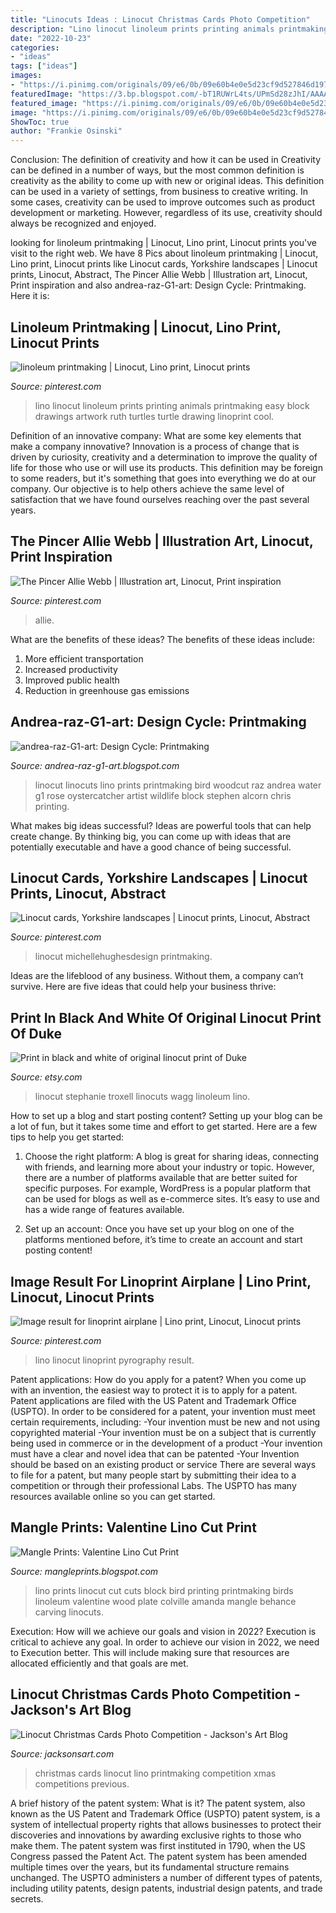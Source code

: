 ```yaml
---
title: "Linocuts Ideas : Linocut Christmas Cards Photo Competition"
description: "Lino linocut linoleum prints printing animals printmaking easy block drawings artwork ruth turtles turtle drawing linoprint cool"
date: "2022-10-23"
categories:
- "ideas"
tags: ["ideas"]
images:
- "https://i.pinimg.com/originals/09/e6/0b/09e60b4e0e5d23cf9d527846d197f0f2.jpg"
featuredImage: "https://3.bp.blogspot.com/-bT1RUWrL4ts/UPmSd28zJhI/AAAAAAAAC1o/ASUK04ySIXI/s1600/valentinelino.jpg"
featured_image: "https://i.pinimg.com/originals/09/e6/0b/09e60b4e0e5d23cf9d527846d197f0f2.jpg"
image: "https://i.pinimg.com/originals/09/e6/0b/09e60b4e0e5d23cf9d527846d197f0f2.jpg"
ShowToc: true
author: "Frankie Osinski"
---
```



Conclusion: The definition of creativity and how it can be used in
Creativity can be defined in a number of ways, but the most common definition is creativity as the ability to come up with new or original ideas. This definition can be used in a variety of settings, from business to creative writing. In some cases, creativity can be used to improve outcomes such as product development or marketing. However, regardless of its use, creativity should always be recognized and enjoyed.

	

		
looking for linoleum printmaking | Linocut, Lino print, Linocut prints you've visit to the right web. We have 8 Pics about linoleum printmaking | Linocut, Lino print, Linocut prints like Linocut cards, Yorkshire landscapes | Linocut prints, Linocut, Abstract, The Pincer Allie Webb | Illustration art, Linocut, Print inspiration and also andrea-raz-G1-art: Design Cycle: Printmaking. Here it is:
		
    
## Linoleum Printmaking | Linocut, Lino Print, Linocut Prints

<img loading=lazy src="https://i.pinimg.com/originals/a3/b4/f0/a3b4f0d6cab527a3ede9e09c83cf6af4.jpg" onerror="this.onerror=null;this.src='https://tse3.mm.bing.net/th?id=OIP.9STpEgKrLoRh9bTt2am-awAAAA&amp;pid=15.1';" alt="linoleum printmaking | Linocut, Lino print, Linocut prints">

_Source: pinterest.com_

>lino linocut linoleum prints printing animals printmaking easy block drawings artwork ruth turtles turtle drawing linoprint cool. 

	

Definition of an innovative company: What are some key elements that make a company innovative?
Innovation is a process of change that is driven by curiosity, creativity and a determination to improve the quality of life for those who use or will use its products. This definition may be foreign to some readers, but it's something that goes into everything we do at our company. Our objective is to help others achieve the same level of satisfaction that we have found ourselves reaching over the past several years.

    
## The Pincer Allie Webb | Illustration Art, Linocut, Print Inspiration

<img loading=lazy src="https://i.pinimg.com/736x/b4/9a/41/b49a410108bcd3979eb4b9a60ad083ce.jpg" onerror="this.onerror=null;this.src='https://tse2.mm.bing.net/th?id=OIP.E3Xm2mi6ONrUGD18QYwxlgHaJh&amp;pid=15.1';" alt="The Pincer Allie Webb | Illustration art, Linocut, Print inspiration">

_Source: pinterest.com_

>allie. 

	

What are the benefits of these ideas?
The benefits of these ideas include: 
1. More efficient transportation 
2. Increased productivity 
3. Improved public health 
4. Reduction in greenhouse gas emissions 

    
## Andrea-raz-G1-art: Design Cycle: Printmaking

<img loading=lazy src="http://3.bp.blogspot.com/-vSVDhSPuESA/UI6SwE6O41I/AAAAAAAAAIg/Pq-UJLt39JE/s320/oystercatcherPopup.jpeg" onerror="this.onerror=null;this.src='https://tse2.mm.bing.net/th?id=OIP.GkqM4OGRsS0RWnOFd2oRKQAAAA&amp;pid=15.1';" alt="andrea-raz-G1-art: Design Cycle: Printmaking">

_Source: andrea-raz-g1-art.blogspot.com_

>linocut linocuts lino prints printmaking bird woodcut raz andrea water g1 rose oystercatcher artist wildlife block stephen alcorn chris printing. 

	

What makes big ideas successful?
Ideas are powerful tools that can help create change. By thinking big, you can come up with ideas that are potentially executable and have a good chance of being successful.

    
## Linocut Cards, Yorkshire Landscapes | Linocut Prints, Linocut, Abstract

<img loading=lazy src="https://i.pinimg.com/originals/09/e6/0b/09e60b4e0e5d23cf9d527846d197f0f2.jpg" onerror="this.onerror=null;this.src='https://tse3.mm.bing.net/th?id=OIP.GWyymxjUmr2R2GXxGfG9FQHaHa&amp;pid=15.1';" alt="Linocut cards, Yorkshire landscapes | Linocut prints, Linocut, Abstract">

_Source: pinterest.com_

>linocut michellehughesdesign printmaking. 

	

Ideas are the lifeblood of any business. Without them, a company can’t survive. Here are five ideas that could help your business thrive:

    
## Print In Black And White Of Original Linocut Print Of Duke

<img loading=lazy src="https://img0.etsystatic.com/000/1/6365811/il_570xN.249246830.jpg" onerror="this.onerror=null;this.src='https://tse1.mm.bing.net/th?id=OIP.-ZJOswdWSSI5mw_F6gBNCgHaLB&amp;pid=15.1';" alt="Print in black and white of original linocut print of Duke">

_Source: etsy.com_

>linocut stephanie troxell linocuts wagg linoleum lino. 

	

How to set up a blog and start posting content?
Setting up your blog can be a lot of fun, but it takes some time and effort to get started. Here are a few tips to help you get started:
1. Choose the right platform: A blog is great for sharing ideas, connecting with friends, and learning more about your industry or topic. However, there are a number of platforms available that are better suited for specific purposes. For example, WordPress is a popular platform that can be used for blogs as well as e-commerce sites. It’s easy to use and has a wide range of features available.

2. Set up an account: Once you have set up your blog on one of the platforms mentioned before, it’s time to create an account and start posting content!

    
## Image Result For Linoprint Airplane | Lino Print, Linocut, Linocut Prints

<img loading=lazy src="https://i.pinimg.com/736x/d8/9e/d5/d89ed5086e799617a2b1b0b0066525c7.jpg" onerror="this.onerror=null;this.src='https://tse1.mm.bing.net/th?id=OIP.en2tNeW4aboJOqoNfYi7awHaHF&amp;pid=15.1';" alt="Image result for linoprint airplane | Lino print, Linocut, Linocut prints">

_Source: pinterest.com_

>lino linocut linoprint pyrography result. 

	

Patent applications: How do you apply for a patent?
When you come up with an invention, the easiest way to protect it is to apply for a patent. Patent applications are filed with the US Patent and Trademark Office (USPTO). In order to be considered for a patent, your invention must meet certain requirements, including: 
-Your invention must be new and not using copyrighted material
-Your invention must be on a subject that is currently being used in commerce or in the development of a product
-Your invention must have a clear and novel idea that can be patented
-Your Invention should be based on an existing product or service There are several ways to file for a patent, but many people start by submitting their idea to a competition or through their professional Labs. The USPTO has many resources available online so you can get started.

    
## Mangle Prints: Valentine Lino Cut Print

<img loading=lazy src="https://3.bp.blogspot.com/-bT1RUWrL4ts/UPmSd28zJhI/AAAAAAAAC1o/ASUK04ySIXI/s1600/valentinelino.jpg" onerror="this.onerror=null;this.src='https://tse2.mm.bing.net/th?id=OIP.tkabt9LMFZiQY6Ve4beRNwHaJ4&amp;pid=15.1';" alt="Mangle Prints: Valentine Lino Cut Print">

_Source: mangleprints.blogspot.com_

>lino prints linocut cut cuts block bird printing printmaking birds linoleum valentine wood plate colville amanda mangle behance carving linocuts. 

	

Execution: How will we achieve our goals and vision in 2022?
Execution is critical to achieve any goal. In order to achieve our vision in 2022, we need to Execution better. This will include making sure that resources are allocated efficiently and that goals are met.

    
## Linocut Christmas Cards Photo Competition - Jackson&#039;s Art Blog

<img loading=lazy src="https://www.jacksonsart.com/blog/wp-content/uploads/2014/11/6-xmas-lino-photos.jpg" onerror="this.onerror=null;this.src='https://tse3.mm.bing.net/th?id=OIP.nsSFasKYw4olahu7_9U2LQHaEv&amp;pid=15.1';" alt="Linocut Christmas Cards Photo Competition - Jackson&#039;s Art Blog">

_Source: jacksonsart.com_

>christmas cards linocut lino printmaking competition xmas competitions previous. 

	

A brief history of the patent system: What is it?
The patent system, also known as the US Patent and Trademark Office (USPTO) patent system, is a system of intellectual property rights that allows businesses to protect their discoveries and innovations by awarding exclusive rights to those who make them. The patent system was first instituted in 1790, when the US Congress passed the Patent Act. The patent system has been amended multiple times over the years, but its fundamental structure remains unchanged. The USPTO administers a number of different types of patents, including utility patents, design patents, industrial design patents, and trade secrets.

